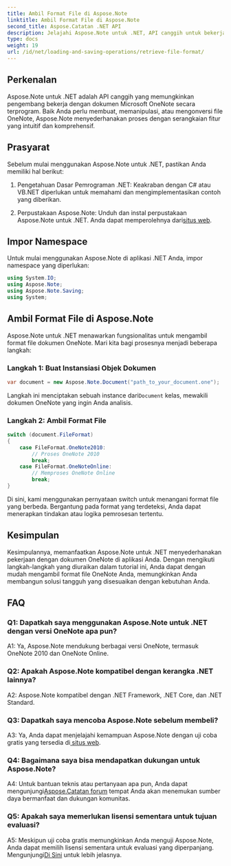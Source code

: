```yaml
---
title: Ambil Format File di Aspose.Note
linktitle: Ambil Format File di Aspose.Note
second_title: Aspose.Catatan .NET API
description: Jelajahi Aspose.Note untuk .NET, API canggih untuk bekerja dengan dokumen Microsoft OneNote secara terprogram.
type: docs
weight: 19
url: /id/net/loading-and-saving-operations/retrieve-file-format/
---
```

## Perkenalan

Aspose.Note untuk .NET adalah API canggih yang memungkinkan pengembang bekerja dengan dokumen Microsoft OneNote secara terprogram. Baik Anda perlu membuat, memanipulasi, atau mengonversi file OneNote, Aspose.Note menyederhanakan proses dengan serangkaian fitur yang intuitif dan komprehensif.

## Prasyarat

Sebelum mulai menggunakan Aspose.Note untuk .NET, pastikan Anda memiliki hal berikut:

1. Pengetahuan Dasar Pemrograman .NET: Keakraban dengan C# atau VB.NET diperlukan untuk memahami dan mengimplementasikan contoh yang diberikan.
   
2.  Perpustakaan Aspose.Note: Unduh dan instal perpustakaan Aspose.Note untuk .NET. Anda dapat memperolehnya dari[situs web](https://releases.aspose.com/note/net/).

## Impor Namespace

Untuk mulai menggunakan Aspose.Note di aplikasi .NET Anda, impor namespace yang diperlukan:

```csharp
using System.IO;
using Aspose.Note;
using Aspose.Note.Saving;
using System;
```

## Ambil Format File di Aspose.Note

Aspose.Note untuk .NET menawarkan fungsionalitas untuk mengambil format file dokumen OneNote. Mari kita bagi prosesnya menjadi beberapa langkah:

### Langkah 1: Buat Instansiasi Objek Dokumen

```csharp
var document = new Aspose.Note.Document("path_to_your_document.one");
```

 Langkah ini menciptakan sebuah instance dari`Document` kelas, mewakili dokumen OneNote yang ingin Anda analisis.

### Langkah 2: Ambil Format File

```csharp
switch (document.FileFormat)
{
    case FileFormat.OneNote2010:
        // Proses OneNote 2010
        break;
    case FileFormat.OneNoteOnline:
        // Memproses OneNote Online
        break;
}
```

Di sini, kami menggunakan pernyataan switch untuk menangani format file yang berbeda. Bergantung pada format yang terdeteksi, Anda dapat menerapkan tindakan atau logika pemrosesan tertentu.

## Kesimpulan

Kesimpulannya, memanfaatkan Aspose.Note untuk .NET menyederhanakan pekerjaan dengan dokumen OneNote di aplikasi Anda. Dengan mengikuti langkah-langkah yang diuraikan dalam tutorial ini, Anda dapat dengan mudah mengambil format file OneNote Anda, memungkinkan Anda membangun solusi tangguh yang disesuaikan dengan kebutuhan Anda.

## FAQ

### Q1: Dapatkah saya menggunakan Aspose.Note untuk .NET dengan versi OneNote apa pun?

A1: Ya, Aspose.Note mendukung berbagai versi OneNote, termasuk OneNote 2010 dan OneNote Online.

### Q2: Apakah Aspose.Note kompatibel dengan kerangka .NET lainnya?

A2: Aspose.Note kompatibel dengan .NET Framework, .NET Core, dan .NET Standard.

### Q3: Dapatkah saya mencoba Aspose.Note sebelum membeli?

 A3: Ya, Anda dapat menjelajahi kemampuan Aspose.Note dengan uji coba gratis yang tersedia di[ situs web](https://releases.aspose.com/).

### Q4: Bagaimana saya bisa mendapatkan dukungan untuk Aspose.Note?

 A4: Untuk bantuan teknis atau pertanyaan apa pun, Anda dapat mengunjungi[Aspose.Catatan forum](https://forum.aspose.com/c/note/28) tempat Anda akan menemukan sumber daya bermanfaat dan dukungan komunitas.

### Q5: Apakah saya memerlukan lisensi sementara untuk tujuan evaluasi?

A5: Meskipun uji coba gratis memungkinkan Anda menguji Aspose.Note, Anda dapat memilih lisensi sementara untuk evaluasi yang diperpanjang. Mengunjungi[Di Sini](https://purchase.aspose.com/temporary-license/) untuk lebih jelasnya.